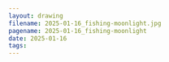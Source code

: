 ```yaml
---
layout: drawing
filename: 2025-01-16_fishing-moonlight.jpg
pagename: 2025-01-16_fishing-moonlight
date: 2025-01-16
tags:
---
```

